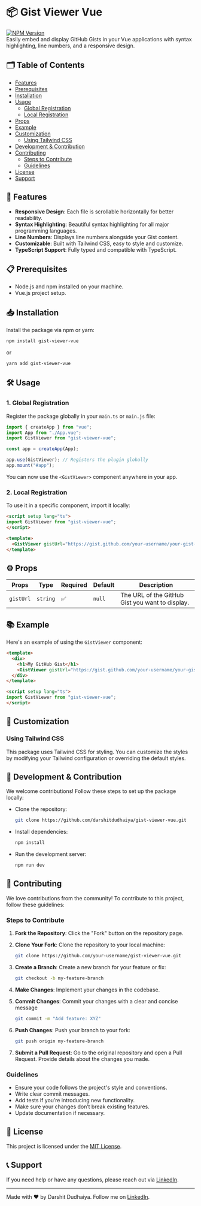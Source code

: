 # 📦 **Gist Viewer Vue**

[![NPM Version](https://img.shields.io/npm/v/gist-viewer-vue.svg)](https://www.npmjs.com/package/gist-viewer-vue)  
Easily embed and display GitHub Gists in your Vue applications with syntax highlighting, line numbers, and a responsive design.

## 🗂 Table of Contents
- [Features](#-features)
- [Prerequisites](#-prerequisites)
- [Installation](#-installation)
- [Usage](#-usage)
  - [Global Registration](#1-global-registration)
  - [Local Registration](#2-local-registration)
- [Props](#-props)
- [Example](#-example)
- [Customization](#-customization)
  - [Using Tailwind CSS](#using-tailwind-css)
- [Development & Contribution](#-development--contribution)
- [Contributing](#-contributing)
  - [Steps to Contribute](#steps-to-contribute)
  - [Guidelines](#guidelines)
- [License](#-license)
- [Support](#-support)


## 🚀 Features
- **Responsive Design**: Each file is scrollable horizontally for better readability.  
- **Syntax Highlighting**: Beautiful syntax highlighting for all major programming languages.  
- **Line Numbers**: Displays line numbers alongside your Gist content.  
- **Customizable**: Built with Tailwind CSS, easy to style and customize.  
- **TypeScript Support**: Fully typed and compatible with TypeScript.

## 📋 Prerequisites
- Node.js and npm installed on your machine.
- Vue.js project setup.

## 📥 Installation

Install the package via npm or yarn:

```bash
npm install gist-viewer-vue
```
or
```bash
yarn add gist-viewer-vue
```


## 🛠️ Usage
### **1. Global Registration**

Register the package globally in your `main.ts` or `main.js` file:
```JavaScript
import { createApp } from "vue";
import App from "./App.vue";
import GistViewer from "gist-viewer-vue";

const app = createApp(App);

app.use(GistViewer); // Registers the plugin globally
app.mount("#app");

```
You can now use the `<GistViewer>` component anywhere in your app.

### **2. Local Registration**

To use it in a specific component, import it locally:

```HTML
<script setup lang="ts">
import GistViewer from "gist-viewer-vue";
</script>

<template>
  <GistViewer gistUrl="https://gist.github.com/your-username/your-gist-id" />
</template>
```


⚙️ Props
---

| Props  | Type | Required | Default | Description |
| ------- | ------ | ----------- | -------- | ------- |
| `gistUrl` | `string` | ✅ | `null` | The URL of the GitHub Gist you want to display.




## 📚 Example

Here's an example of using the `GistViewer` component:
```HTML
<template>
  <div>
    <h1>My GitHub Gist</h1>
    <GistViewer gistUrl="https://gist.github.com/your-username/your-gist-id" />
  </div>
</template>

<script setup lang="ts">
import GistViewer from "gist-viewer-vue";
</script>
```


## 🎨 Customization

### **Using Tailwind CSS**

This package uses Tailwind CSS for styling. You can customize the styles by modifying your Tailwind configuration or overriding the default styles.




## 🧪 Development & Contribution

We welcome contributions! Follow these steps to set up the package locally:

- Clone the repository:
	```bash
	git clone https://github.com/darshitdudhaiya/gist-viewer-vue.git
	```
- Install dependencies:
	```bash
	npm install
	```
- Run the development server:
	```bash
	npm run dev
	```


## 🤝 Contributing

We love contributions from the community! To contribute to this project, follow these guidelines:

### Steps to Contribute

1.  **Fork the Repository**: Click the "Fork" button on the repository page.

2.  **Clone Your Fork**: Clone the repository to your local machine:
    ```bash
    git clone https://github.com/your-username/gist-viewer-vue.git
    ```

3. **Create a Branch**: Create a new branch for your feature or fix:
	```bash
	git checkout -b my-feature-branch
	```

4.   **Make Changes**: Implement your changes in the codebase.

5.  **Commit Changes**: Commit your changes with a clear and concise message
	```bash
	git commit -m "Add feature: XYZ"
	```

6. **Push Changes**: Push your branch to your fork:
	```bash
	git push origin my-feature-branch
	```	

7.  **Submit a Pull Request**: Go to the original repository and open a Pull Request. Provide details about the changes you made.

### Guidelines

-   Ensure your code follows the project's style and conventions.
-   Write clear commit messages.
-   Add tests if you’re introducing new functionality.
-   Make sure your changes don’t break existing features.
-   Update documentation if necessary.


## 📝 License

This project is licensed under the [MIT License](LICENSE).


## 📞 Support

If you need help or have any questions, please reach out via [LinkedIn](https://linkedin.com/in/darshitdudhaiya).

---

Made with ❤️ by Darshit Dudhaiya. Follow me on [LinkedIn](https://linkedin.com/in/darshitdudhaiya).
